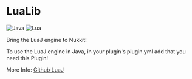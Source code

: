 # LuaLib
![Java](https://img.shields.io/badge/java-%23ED8B00.svg?style=for-the-badge&logo=openjdk&logoColor=white)
![Lua](https://img.shields.io/badge/lua-%232C2D72.svg?style=for-the-badge&logo=lua&logoColor=white)

Bring the LuaJ engine to Nukkit!

To use the LuaJ engine in Java, in your plugin's plugin.yml add that you need this Plugin!

More Info: [Github LuaJ](https://github.com/luaj/luaj)
